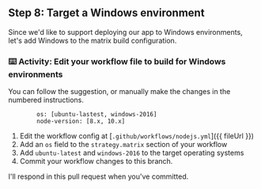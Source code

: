 
## Step 8: Target a Windows environment

Since we'd like to support deploying our app to Windows environments, let's add Windows to the matrix build configuration. 

### :keyboard: Activity: Edit your workflow file to build for Windows environments

You can follow the suggestion, or manually make the changes in the numbered instructions.

```suggestion
        os: [ubuntu-lastest, windows-2016]
        node-version: [8.x, 10.x]
```

1. Edit the workflow config at [`.github/workflows/nodejs.yml`]({{ fileUrl }})
2. Add an `os` field to the `strategy.matrix` section of your workflow
3. Add `ubuntu-latest` and `windows-2016` to the target operating systems
4. Commit your workflow changes to this branch.

I'll respond in this pull request when you've committed.